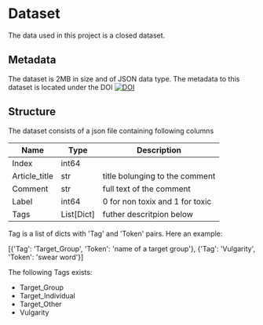 # Dataset

The data used in this project is a closed dataset.

## Metadata

The dataset is 2MB in size and of JSON data type.
The metadata to this dataset is located under the DOI [![DOI](https://zenodo.org/badge/DOI/10.5281/zenodo.11039040.svg)](https://doi.org/10.5281/zenodo.11039040)

## Structure

The dataset consists of a json file containing following columns

 Name          | Type                | Description 
---------------|---------------------|-------------
 Index         | int64               | 
 Article_title | str                 | title bolunging to the comment
 Comment       | str                 | full text of the comment
 Label         | int64               | 0 for non toxix and 1 for toxic
 Tags          | List[Dict] | futher descritpion below

Tag is a list of dicts with 'Tag' and 'Token' pairs.
Here an example:

[{'Tag': 'Target_Group', 'Token': 'name of a target group'}, {'Tag': 'Vulgarity', 'Token': 'swear word'}]

The following Tags exists:
* Target_Group
* Target_Individual
* Target_Other
* Vulgarity